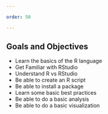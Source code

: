 ```yaml
---

order: 50

---
```


## Goals and Objectives

- Learn the basics of the R language
- Get Familiar with RStudio
- Understand R vs RStudio
- Be able to create an R script
- Be able to install a package
- Learn some basic best practices
- Be able to do a basic analysis
- Be able to do a basic visualization
